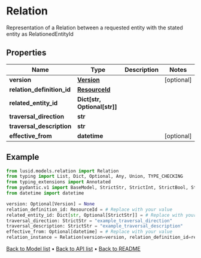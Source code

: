 # Relation

Representation of a Relation between a requested entity with the stated entity as RelationedEntityId
## Properties
Name | Type | Description | Notes
------------ | ------------- | ------------- | -------------
**version** | [**Version**](Version.md) |  | [optional] 
**relation_definition_id** | [**ResourceId**](ResourceId.md) |  | 
**related_entity_id** | **Dict[str, Optional[str]]** |  | 
**traversal_direction** | **str** |  | 
**traversal_description** | **str** |  | 
**effective_from** | **datetime** |  | [optional] 
## Example

```python
from lusid.models.relation import Relation
from typing import List, Dict, Optional, Any, Union, TYPE_CHECKING
from typing_extensions import Annotated
from pydantic.v1 import BaseModel, StrictStr, StrictInt, StrictBool, StrictFloat, StrictBytes, Field, validator, ValidationError, conlist, constr
from datetime import datetime

version: Optional[Version] = None
relation_definition_id: ResourceId = # Replace with your value
related_entity_id: Dict[str, Optional[StrictStr]] = # Replace with your value
traversal_direction: StrictStr = "example_traversal_direction"
traversal_description: StrictStr = "example_traversal_description"
effective_from: Optional[datetime] = # Replace with your value
relation_instance = Relation(version=version, relation_definition_id=relation_definition_id, related_entity_id=related_entity_id, traversal_direction=traversal_direction, traversal_description=traversal_description, effective_from=effective_from)

```

[Back to Model list](../README.md#documentation-for-models) &#8226; [Back to API list](../README.md#documentation-for-api-endpoints) &#8226; [Back to README](../README.md)

